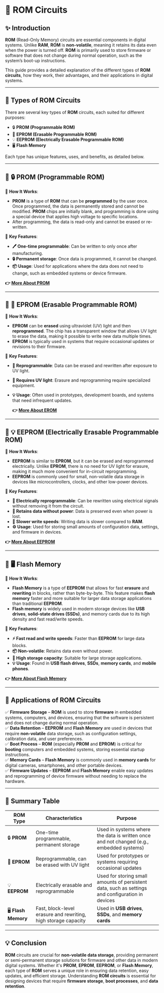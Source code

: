 # 📘 **ROM Circuits**

## ✨ **Introduction**

**ROM** (Read-Only Memory) circuits are essential components in digital systems. Unlike **RAM**, **ROM** is **non-volatile**, meaning it retains its data even when the power is turned off. **ROM** is primarily used to store firmware or software that does not change during normal operation, such as the system’s boot-up instructions.

This guide provides a detailed explanation of the different types of **ROM circuits**, how they work, their advantages, and their applications in digital systems.

---

## 🔹 **Types of ROM Circuits**

There are several key types of **ROM** circuits, each suited for different purposes:

- 🔒 **PROM (Programmable ROM)**
- 📝 **EPROM (Erasable Programmable ROM)**
- 💡 **EEPROM (Electrically Erasable Programmable ROM)**
- 🖥️ **Flash Memory**

Each type has unique features, uses, and benefits, as detailed below.

---

## 📌 **🔒 PROM (Programmable ROM)**

🔹 **How It Works**:  
- **PROM** is a type of **ROM** that can be **programmed** by the user once. Once programmed, the data is permanently stored and cannot be modified. **PROM** chips are initially blank, and programming is done using a special device that applies high voltage to specific locations.
- After programming, the data is read-only and cannot be erased or re-written.

🔹 **Key Features**:
- **🖊️ One-time programmable**: Can be written to only once after manufacturing.
- **🔒 Permanent storage**: Once data is programmed, it cannot be changed.
- **📦 Usage**: Used for applications where the data does not need to change, such as embedded systems or device firmware.

 **👉 [More About PROM](https://www.electronicsforu.com/technology-trends/learn-electronics/rom-circuits)**

---

## 📌 **📝 EPROM (Erasable Programmable ROM)**

🔹 **How It Works**:  
- **EPROM** can be **erased** using ultraviolet (UV) light and then **reprogrammed**. The chip has a transparent window that allows UV light to erase the data, making it possible to write new data multiple times.
- **EPROM** is typically used in systems that require occasional updates or revisions to their firmware.

🔹 **Key Features**:
- **🔄 Reprogrammable**: Data can be erased and rewritten after exposure to UV light.
- **📏 Requires UV light**: Erasure and reprogramming require specialized equipment.
- **💡 Usage**: Often used in prototypes, development boards, and systems that need infrequent updates.

  **👉 [More About EROM ](https://www.electronicsforu.com/technology-trends/learn-electronics/rom-circuits)**

---

## 📌 **💡 EEPROM (Electrically Erasable Programmable ROM)**

🔹 **How It Works**:  
- **EEPROM** is similar to **EPROM**, but it can be erased and reprogrammed electrically. Unlike **EPROM**, there is no need for UV light for erasure, making it much more convenient for in-circuit reprogramming.
- **EEPROM** is commonly used for small, non-volatile data storage in devices like microcontrollers, clocks, and other low-power devices.

🔹 **Key Features**:
- **🔋 Electrically reprogrammable**: Can be rewritten using electrical signals without removing it from the circuit.
- **💾 Retains data without power**: Data is preserved even when power is lost.
- **🔄 Slower write speeds**: Writing data is slower compared to **RAM**.
- **⚙️ Usage**: Used for storing small amounts of configuration data, settings, and firmware in devices.

**👉 [More About EEPROM](https://www.electronicsforu.com/technology-trends/learn-electronics/rom-circuits)**

---

## 📌 **🖥️ Flash Memory**

🔹 **How It Works**:  
- **Flash Memory** is a type of **EEPROM** that allows for fast **erasure** and **rewriting** in blocks, rather than byte-by-byte. This feature makes **flash memory** faster and more suitable for larger data storage applications than traditional **EEPROM**.
- **Flash memory** is widely used in modern storage devices like **USB drives**, **solid-state drives (SSDs)**, and memory cards due to its high density and fast read/write speeds.

🔹 **Key Features**:
- **⚡ Fast read and write speeds**: Faster than **EEPROM** for large data blocks.
- **📦 Non-volatile**: Retains data even without power.
- **💾 High storage capacity**: Suitable for large storage applications.
- **💡 Usage**: Found in **USB flash drives**, **SSDs**, **memory cards**, and **mobile phones**.

**👉 [More About Flash Memory ](https://www.electronicsforu.com/technology-trends/learn-electronics/rom-circuits)**

---

## 📌 **Applications of ROM Circuits**

✅ **Firmware Storage** – **ROM** is used to store **firmware** in embedded systems, computers, and devices, ensuring that the software is persistent and does not change during normal operation.  
✅ **Data Retention** – **EEPROM** and **Flash Memory** are used in devices that require **non-volatile** data storage, such as configuration settings, calibration data, and user preferences.  
✅ **Boot Process** – **ROM** (especially **PROM** and **EPROM**) is critical for **booting** computers and embedded systems, storing essential startup instructions.  
✅ **Memory Cards** – **Flash Memory** is commonly used in **memory cards** for digital cameras, smartphones, and other portable devices.  
✅ **Firmware Updates** – **EEPROM** and **Flash Memory** enable easy updates and reprogramming of device firmware without needing to replace the hardware.

---

## 📌 **Summary Table**

| **ROM Type**      | **Characteristics**                                     | **Purpose**                                      |
|------------------|--------------------------------------------------------|--------------------------------------------------|
| 🔒 **PROM**       | One-time programmable, permanent storage                | Used in systems where the data is written once and not changed (e.g., embedded systems) |
| 📝 **EPROM**      | Reprogrammable, can be erased with UV light             | Used for prototypes or systems requiring occasional updates |
| 💡 **EEPROM**     | Electrically erasable and reprogrammable                | Used for storing small amounts of persistent data, such as settings and configuration in devices |
| 🖥️ **Flash Memory**| Fast, block-level erasure and rewriting, high storage capacity | Used in **USB drives**, **SSDs**, and **memory cards** |


---

## 💡 **Conclusion**

**ROM** circuits are crucial for **non-volatile data storage**, providing permanent or semi-permanent storage solutions for firmware and other data in modern digital systems. Whether it's **PROM**, **EPROM**, **EEPROM**, or **Flash Memory**, each type of **ROM** serves a unique role in ensuring data retention, easy updates, and efficient storage. Understanding **ROM circuits** is essential for designing devices that require **firmware storage**, **boot processes**, and **data retention**.


